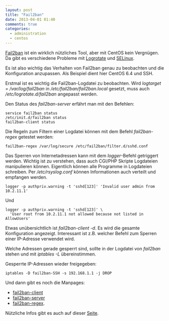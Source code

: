 ```yaml
---
layout: post
title: "Fail2ban"
date: 2013-04-01 01:40
comments: true
categories:
  - administration
  - centos
---
```

[Fail2ban][fail2ban] ist ein wirklich nützliches Tool,
aber mit CentOS kein Vergnügen. Da gibt es verschiedene Probleme mit
[Logrotate][logrotate] und [SELinux][selinux].

Es ist also wichtig das Verhalten von Fail2ban genau zu beobachten
und die Konfiguration anzupassen. Als Beispiel dient hier CentOS 6.4 und SSH.

Erstmal ist es wichtig die Fail2ban-Logdatei zu beobachten.
Wird _logtarget = /var/log/fail2ban_ in _/etc/fail2ban/fail2ban.local_ gesetzt,
muss auch _/etc/logrotate.d/fail2ban_ angepasst werden.

Den Status des _fail2ban-server_ erfährt man mit den Befehlen:

    service fail2ban status
    /etc/init.d/fail2ban status
    fail2ban-client status

Die Regeln zum Filtern einer Logdatei können mit dem Befehl
_fail2ban-regex_ getestet werden:

    fail2ban-regex /var/log/secure /etc/fail2ban/filter.d/sshd.conf

Das Sperren von Internetadressen kann mit dem _logger_-Befehl getriggert werden.
Wichtig ist zu verstehen, dass auch CGI/PHP Skripte Logdateien manipulieren können.
Eigentlich können alle Programme in Logdateien schreiben.
Per _/etc/rsyslog.conf_ können Informationen auch verteilt und empfangen werden.

    logger -p authpriv.warning -t 'sshd[123]' 'Invalid user admin from 10.2.11.1'

Und

    logger -p authpriv.warning -t 'sshd[123]' \
      'User root from 10.2.11.1 not allowed because not listed in AllowUsers'

Etwas unübersichtlich ist _fail2ban-client -d_.
Es wird die gesamte Konfiguration angezeigt.
Interessant ist z.B. welcher Befehl zum Sperren einer IP-Adresse verwendet wird.

Welche Adressen gerade gesperrt sind, sollte in der Logdatei von _fail2ban_ stehen
und mit _iptables -L_ übereinstimmen.

Gesperrte IP-Adressen wieder freigegeben:

    iptables -D fail2ban-SSH -s 192.168.1.1 -j DROP

Und dann gibt es noch die Manpages:

* [fail2ban-client][fail2ban-client]
* [fail2ban-server][fail2ban-server]
* [fail2ban-regex][fail2ban-regex].

Nützliche Infos gibt es auch auf dieser [Seite][list].

[fail2ban]: http://www.fail2ban.org
[fail2ban-client]: http://linux.die.net/man/1/fail2ban-client
[fail2ban-server]: http://linux.die.net/man/1/fail2ban-server
[fail2ban-regex]: http://linux.die.net/man/1/fail2ban-regex
[logrotate]: https://github.com/fail2ban/fail2ban/issues/44
[selinux]: https://bugzilla.redhat.com/show_bug.cgi?id=697223
[list]: http://lists.centos.org/pipermail/centos/2012-June/126860.html
